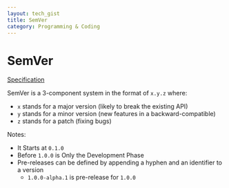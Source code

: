 ```yaml
---
layout: tech_gist
title: SemVer
category: Programming & Coding
---
```

# SemVer

[Specification](https://semver.org/)

SemVer is a 3-component system in the format of `x.y.z` where:
- `x` stands for a major version (likely to break the existing API)
- `y` stands for a minor version (new features in a backward-compatible)
- `z` stands for a patch (fixing bugs)

Notes: 
- It Starts at `0.1.0`
- Before `1.0.0` is Only the Development Phase
- Pre-releases can be defined by appending a hyphen and an identifier to a version
  -  `1.0.0-alpha.1` is pre-release for `1.0.0`
